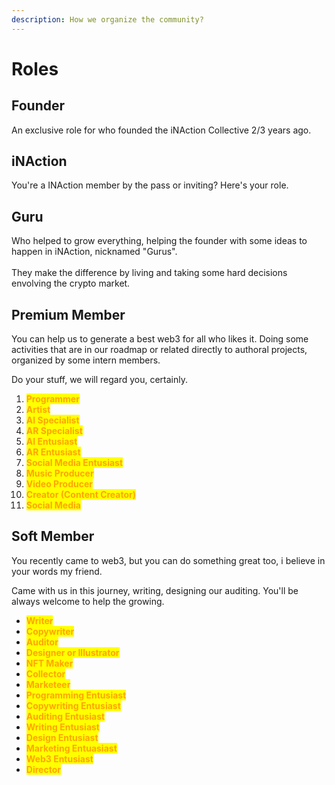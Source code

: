 ```yaml
---
description: How we organize the community?
---
```


# Roles

## Founder

An exclusive role for who founded the iNAction Collective 2/3 years ago.

## iNAction

You're a INAction member by the pass or inviting? Here's your role.

## Guru

Who helped to grow everything, helping the founder with some ideas to happen in iNAction, nicknamed "Gurus".\
\
They make the difference by living and taking some hard decisions envolving the crypto market.

## Premium Member

You can help us to generate a best web3 for all who likes it. Doing some activities that are in our roadmap or related directly to authoral projects, organized by some intern members.

Do your stuff, we will regard you, certainly.

1. <mark style="color:orange;">**Programmer**</mark>
2. <mark style="color:orange;">**Artist**</mark>
3. <mark style="color:orange;">**AI Specialist**</mark>
4. <mark style="color:orange;">**AR Specialist**</mark>
5. <mark style="color:orange;">**AI Entusiast**</mark>
6. <mark style="color:orange;">**AR Entusiast**</mark>
7. <mark style="color:orange;">**Social Media Entusiast**</mark>
8. <mark style="color:orange;">**Music Producer**</mark>
9. <mark style="color:orange;">**Video Producer**</mark>
10. <mark style="color:orange;">**Creator (Content Creator)**</mark>
11. <mark style="color:orange;">**Social Media**</mark>

## Soft Member

You recently came to web3, but you can do something great too, i believe in your words my friend.

Came with us in this journey, writing, designing our auditing. You'll be always welcome to help the growing.

* <mark style="color:orange;">**Writer**</mark>
* <mark style="color:orange;">**Copywriter**</mark>
* <mark style="color:orange;">**Auditor**</mark>
* <mark style="color:orange;">**Designer or Illustrator**</mark>
* <mark style="color:orange;">**NFT Maker**</mark>
* <mark style="color:orange;">**Collector**</mark>
* <mark style="color:orange;">**Marketeer**</mark>
* <mark style="color:orange;">**Programming Entusiast**</mark>
* <mark style="color:orange;">**Copywriting Entusiast**</mark>
* <mark style="color:orange;">**Auditing Entusiast**</mark>
* <mark style="color:orange;">**Writing Entusiast**</mark>
* <mark style="color:orange;">**Design Entusiast**</mark>
* <mark style="color:orange;">**Marketing Entuasiast**</mark>
* <mark style="color:orange;">**Web3 Entusiast**</mark>
* <mark style="color:orange;">**Director**</mark>
